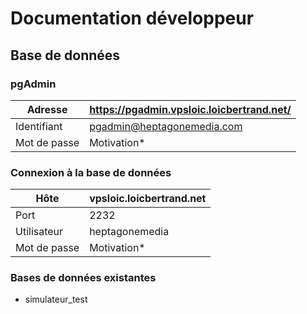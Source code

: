 # Documentation développeur

## Base de données

### pgAdmin

| Adresse      | https://pgadmin.vpsloic.loicbertrand.net/ |
| ------------ | ----------------------------------------- |
| Identifiant  | pgadmin@heptagonemedia.com                |
| Mot de passe | Motivation*                               |

### Connexion à la base de données

| Hôte         | vpsloic.loicbertrand.net |
| ------------ | ------------------------ |
| Port         | 2232                     |
| Utilisateur  | heptagonemedia           |
| Mot de passe | Motivation*              |

### Bases de données existantes

* simulateur_test